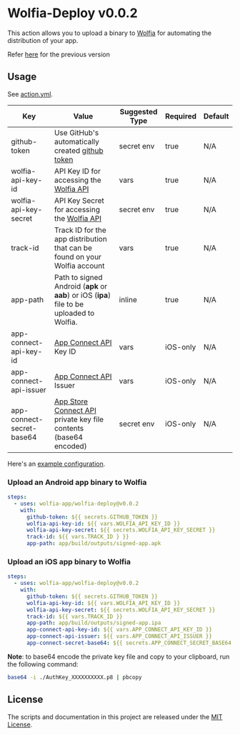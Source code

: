 # Wolfia-Deploy v0.0.2

This action allows you to upload a binary to [Wolfia](https://wolfia.com) for automating the distribution of your app.

Refer [here](https://github.com/actions/wolfia-deploy/tree/releases/) for the previous version

## Usage

See [action.yml](action.yml).

| Key                       | Value                                                                                                                                                                               | Suggested Type | Required | Default |
|---------------------------|-------------------------------------------------------------------------------------------------------------------------------------------------------------------------------------|----------------|----------|---------|
| github-token              | Use GitHub's automatically created [github token](https://docs.github.com/en/actions/security-guides/automatic-token-authentication#example-1-passing-the-github_token-as-an-input) | secret env     | true     | N/A     |
| wolfia-api-key-id         | API Key ID for accessing the [Wolfia API](https://wolfia.com/docs/#generate-an-api-key)                                                                                             | vars           | true     | N/A     |
| wolfia-api-key-secret     | API Key Secret for accessing the [Wolfia API](https://wolfia.com/docs/#generate-an-api-key)                                                                                         | secret env     | true     | N/A     |
| track-id                  | Track ID for the app distribution that can be found on your Wolfia account                                                                                                          | vars           | true     | N/A     |
| app-path                  | Path to signed Android (**apk** or **aab**) or iOS (**ipa**) file to be uploaded to Wolfia.                                                                                         | inline         | true     | N/A     |
| app-connect-api-key-id    | [App Connect API](https://developer.apple.com/documentation/appstoreconnectapi/creating_api_keys_for_app_store_connect_api) Key ID                                                  | vars           | iOS-only | N/A     |
| app-connect-api-issuer    | [App Connect API](https://developer.apple.com/documentation/appstoreconnectapi/creating_api_keys_for_app_store_connect_api) Issuer                                                  | vars           | iOS-only | N/A     |
| app-connect-secret-base64 | [App Store Connect API](https://developer.apple.com/documentation/appstoreconnectapi/creating_api_keys_for_app_store_connect_api) private key file contents (base64 encoded)        | secret env     | iOS-only | N/A     |

Here's an [example configuration](.github/workflows/test.yml).

### Upload an Android app binary to Wolfia

```yaml
steps:
  - uses: wolfia-app/wolfia-deploy@v0.0.2
    with:
      github-token: ${{ secrets.GITHUB_TOKEN }}
      wolfia-api-key-id: ${{ vars.WOLFIA_API_KEY_ID }}
      wolfia-api-key-secret: ${{ secrets.WOLFIA_API_KEY_SECRET }}
      track-id: ${{ vars.TRACK_ID } }}
      app-path: app/build/outputs/signed-app.apk
```

### Upload an iOS app binary to Wolfia

```yaml
steps:
  - uses: wolfia-app/wolfia-deploy@v0.0.2
    with:
      github-token: ${{ secrets.GITHUB_TOKEN }}
      wolfia-api-key-id: ${{ vars.WOLFIA_API_KEY_ID }}
      wolfia-api-key-secret: ${{ secrets.WOLFIA_API_KEY_SECRET }}
      track-id: ${{ vars.TRACK_ID }}
      app-path: app/build/outputs/signed-app.ipa
      app-connect-api-key-id: ${{ vars.APP_CONNECT_API_KEY_ID }}
      app-connect-api-issuer: ${{ vars.APP_CONNECT_API_ISSUER }}
      app-connect-secret-base64: ${{ secrets.APP_CONNECT_SECRET_BASE64 }}
```

**Note**: to base64 encode the private key file and copy to your clipboard, run the following command:

```bash
base64 -i ./AuthKey_XXXXXXXXXX.p8 | pbcopy
```

## License

The scripts and documentation in this project are released under the [MIT License](LICENSE).
